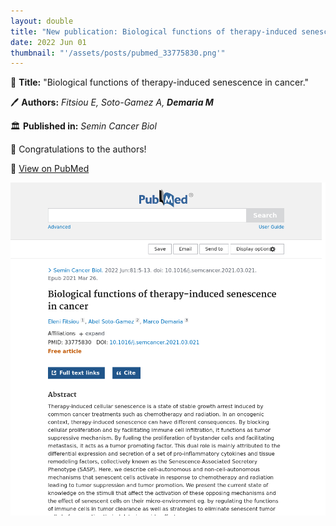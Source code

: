 ```yaml
---
layout: double
title: "New publication: Biological functions of therapy-induced senescence in cancer"
date: 2022 Jun 01
thumbnail: "'/assets/posts/pubmed_33775830.png'"
---
```

📖 <strong>Title:</strong> "Biological functions of therapy-induced senescence in cancer."  

🖊️ <strong>Authors:</strong> <em>Fitsiou E, Soto-Gamez A, <strong>Demaria M</strong></em>  

🏛️ <strong>Published in:</strong> <em>Semin Cancer Biol</em>  

🎉 Congratulations to the authors!  

🔗 <a href="https://pubmed.ncbi.nlm.nih.gov/33775830/">View on PubMed</a>  

![Publication Image](/assets/posts/pubmed_33775830.png)
